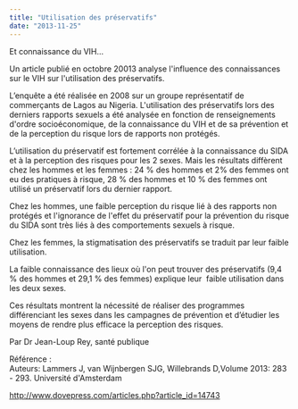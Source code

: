 ```yaml
---
title: "Utilisation des préservatifs"
date: "2013-11-25"
---
```


Et connaissance du VIH...

Un article publié en octobre 20013 analyse l'influence des connaissances sur le VIH sur l'utilisation des préservatifs.

L’enquête a été réalisée en 2008 sur un groupe représentatif de commerçants de Lagos au Nigeria. L'utilisation des préservatifs lors des derniers rapports sexuels a été analysée en fonction de renseignements d'ordre socioéconomique, de la connaissance du VIH et de sa prévention et de la perception du risque lors de rapports non protégés.

L’utilisation du préservatif est fortement corrélée à la connaissance du SIDA et à la perception des risques pour les 2 sexes. Mais les résultats diffèrent chez les hommes et les femmes : 24 % des hommes et 2% des femmes ont eu des pratiques à risque, 28 % des hommes et 10 % des femmes ont utilisé un préservatif lors du dernier rapport.

Chez les hommes, une faible perception du risque lié à des rapports non protégés et l'ignorance de l'effet du préservatif pour la prévention du risque du SIDA sont très liés à des comportements sexuels à risque.

Chez les femmes, la stigmatisation des préservatifs se traduit par leur faible utilisation.

La faible connaissance des lieux où l'on peut trouver des préservatifs (9,4 % des hommes et 29,1 % des femmes) explique leur  faible utilisation dans les deux sexes.

Ces résultats montrent la nécessité de réaliser des programmes différenciant les sexes dans les campagnes de prévention et d’étudier les moyens de rendre plus efficace la perception des risques.

Par Dr Jean-Loup Rey, santé publique

Référence :   
Auteurs: Lammers J, van Wijnbergen SJG, Willebrands D,Volume 2013: 283 - 293. Université d'Amsterdam

<http://www.dovepress.com/articles.php?article_id=14743>
